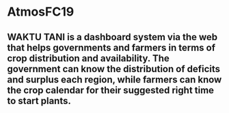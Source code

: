 # AtmosFC19
## WAKTU TANI is a dashboard system via the web that helps governments and farmers in terms of crop distribution and availability. The government can know the distribution of deficits and surplus each region, while farmers can know the crop calendar for their suggested right time to start plants.
